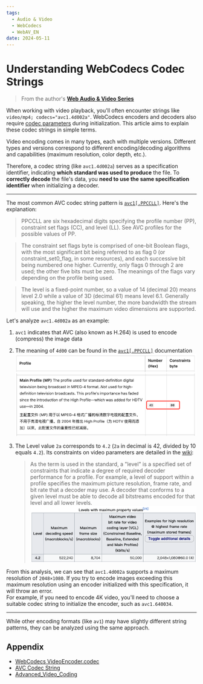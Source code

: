 ```yaml
---
tags:
  - Audio & Video
  - WebCodecs
  - WebAV_EN
date: 2024-05-11
---
```


# Understanding WebCodecs Codec Strings

> From the author's [**Web Audio & Video Series**](/tag/WebAV_EN)

When working with video playback, you'll often encounter strings like `video/mp4; codecs="avc1.4d002a"`. WebCodecs encoders and decoders also require [codec parameters][1] during initialization. This article aims to explain these codec strings in simple terms.

Video encoding comes in many types, each with multiple versions. Different types and versions correspond to different encoding/decoding algorithms and capabilities (maximum resolution, color depth, etc.).

Therefore, a codec string (like `avc1.4d002a`) serves as a specification identifier, indicating **which standard was used to produce** the file. To **correctly decode** the file's data, you **need to use the same specification identifier** when initializing a decoder.

---

The most common AVC codec string pattern is [`avc1[.PPCCLL]`][2]. Here's the explanation:

> PPCCLL are six hexadecimal digits specifying the profile number (PP), constraint set flags (CC), and level (LL). See AVC profiles for the possible values of PP.

> The constraint set flags byte is comprised of one-bit Boolean flags, with the most significant bit being referred to as flag 0 (or constraint_set0_flag, in some resources), and each successive bit being numbered one higher. Currently, only flags 0 through 2 are used; the other five bits must be zero. The meanings of the flags vary depending on the profile being used.

> The level is a fixed-point number, so a value of 14 (decimal 20) means level 2.0 while a value of 3D (decimal 61) means level 6.1. Generally speaking, the higher the level number, the more bandwidth the stream will use and the higher the maximum video dimensions are supported.

Let's analyze `avc1.4d002a` as an example:

1. `avc1` indicates that AVC (also known as H.264) is used to encode (compress) the image data
2. The meaning of `4d00` can be found in the [`avc1[.PPCCLL]`][2] documentation
   ![](./4d00.png)

3. The Level value `2a` corresponds to `4.2` (`2a` in decimal is 42, divided by 10 equals `4.2`). Its constraints on video parameters are detailed in the [wiki][3]:
   > As the term is used in the standard, a "level" is a specified set of constraints that indicate a degree of required decoder performance for a profile. For example, a level of support within a profile specifies the maximum picture resolution, frame rate, and bit rate that a decoder may use. A decoder that conforms to a given level must be able to decode all bitstreams encoded for that level and all lower levels.
   > ![](./level.png)

From this analysis, we can see that `avc1.4d002a` supports a maximum resolution of `2048×1080`. If you try to encode images exceeding this maximum resolution using an encoder initialized with this specification, it will throw an error.  
For example, if you need to encode 4K video, you'll need to choose a suitable codec string to initialize the encoder, such as `avc1.640034`.

---

While other encoding formats (like `av1`) may have slightly different string patterns, they can be analyzed using the same approach.

## Appendix

- [WebCodecs VideoEncoder.codec][1]
- [AVC Codec String][2]
- [Advanced_Video_Coding][3]

[1]: https://developer.mozilla.org/en-US/docs/Web/API/VideoEncoder/configure#codec
[2]: https://developer.mozilla.org/en-US/docs/Web/Media/Formats/codecs_parameter#avc1.ppccll
[3]: https://en.wikipedia.org/wiki/Advanced_Video_Coding

